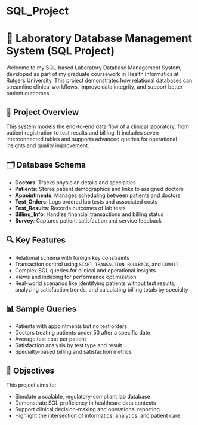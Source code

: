 # SQL_Project
# 🧪 Laboratory Database Management System (SQL Project)

Welcome to my SQL-based Laboratory Database Management System, developed as part of my graduate coursework in Health Informatics at Rutgers University. This project demonstrates how relational databases can streamline clinical workflows, improve data integrity, and support better patient outcomes.

## 📌 Project Overview

This system models the end-to-end data flow of a clinical laboratory, from patient registration to test results and billing. It includes seven interconnected tables and supports advanced queries for operational insights and quality improvement.

## 🗂️ Database Schema

- **Doctors**: Tracks physician details and specialties  
- **Patients**: Stores patient demographics and links to assigned doctors  
- **Appointments**: Manages scheduling between patients and doctors  
- **Test_Orders**: Logs ordered lab tests and associated costs  
- **Test_Results**: Records outcomes of lab tests  
- **Billing_Info**: Handles financial transactions and billing status  
- **Survey**: Captures patient satisfaction and service feedback  

## 🔍 Key Features

- Relational schema with foreign key constraints  
- Transaction control using `START TRANSACTION`, `ROLLBACK`, and `COMMIT`  
- Complex SQL queries for clinical and operational insights  
- Views and indexing for performance optimization  
- Real-world scenarios like identifying patients without test results, analyzing satisfaction trends, and calculating billing totals by specialty

## 📊 Sample Queries

- Patients with appointments but no test orders  
- Doctors treating patients under 50 after a specific date  
- Average test cost per patient  
- Satisfaction analysis by test type and result  
- Specialty-based billing and satisfaction metrics

## 🎯 Objectives

This project aims to:
- Simulate a scalable, regulatory-compliant lab database  
- Demonstrate SQL proficiency in healthcare data contexts  
- Support clinical decision-making and operational reporting  
- Highlight the intersection of informatics, analytics, and patient care


